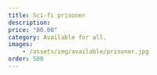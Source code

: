 ```yaml
---
title: Sci-fi prisoner
description:
price: "80.00"
category: Available for all.
images: 
    - /assets/img/available/prisoner.jpg
order: 500
---
```


